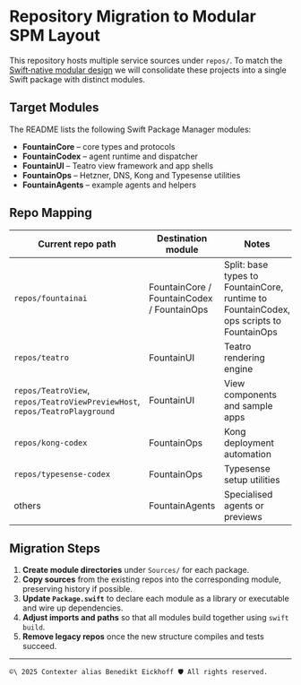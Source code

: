 # Repository Migration to Modular SPM Layout

This repository hosts multiple service sources under `repos/`. To match the [Swift‑native modular design](../README.md) we will consolidate these projects into a single Swift package with distinct modules.

## Target Modules

The README lists the following Swift Package Manager modules:

- **FountainCore** – core types and protocols
- **FountainCodex** – agent runtime and dispatcher
- **FountainUI** – Teatro view framework and app shells
- **FountainOps** – Hetzner, DNS, Kong and Typesense utilities
- **FountainAgents** – example agents and helpers

## Repo Mapping

| Current repo path | Destination module | Notes |
|------------------|--------------------|-------|
| `repos/fountainai` | FountainCore / FountainCodex / FountainOps | Split: base types to FountainCore, runtime to FountainCodex, ops scripts to FountainOps |
| `repos/teatro` | FountainUI | Teatro rendering engine |
| `repos/TeatroView`, `repos/TeatroViewPreviewHost`, `repos/TeatroPlayground` | FountainUI | View components and sample apps |
| `repos/kong-codex` | FountainOps | Kong deployment automation |
| `repos/typesense-codex` | FountainOps | Typesense setup utilities |
| others | FountainAgents | Specialised agents or previews |

## Migration Steps

1. **Create module directories** under `Sources/` for each package.
2. **Copy sources** from the existing repos into the corresponding module, preserving history if possible.
3. **Update `Package.swift`** to declare each module as a library or executable and wire up dependencies.
4. **Adjust imports and paths** so that all modules build together using `swift build`.
5. **Remove legacy repos** once the new structure compiles and tests succeed.

----
````text
©\ 2025 Contexter alias Benedikt Eickhoff 🛡️ All rights reserved.
````
